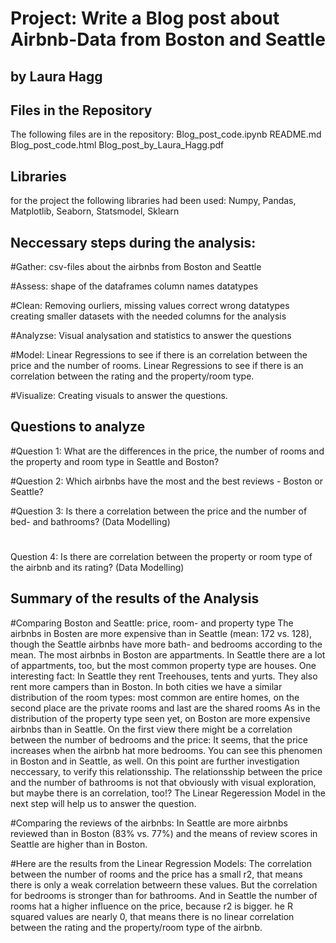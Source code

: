 # Project: Write a Blog post about Airbnb-Data from Boston and Seattle
## by Laura Hagg


## Files in the Repository
The following files are in the repository:
Blog_post_code.ipynb
README.md
Blog_post_code.html
Blog_post_by_Laura_Hagg.pdf




## Libraries
for the project the following libraries had been used:
Numpy, Pandas, Matplotlib, Seaborn, Statsmodel, Sklearn


## Neccessary steps during the analysis:
#Gather: 
csv-files about the airbnbs from Boston and Seattle

#Assess:
shape of the dataframes
column names
datatypes

#Clean:
Removing ourliers, missing values
correct wrong datatypes
creating smaller datasets with the needed columns for the analysis

#Analyzse:
Visual analysation and statistics to answer the questions

#Model:
Linear Regressions to see if there is an correlation between the price and the number of rooms.
Linear Regressions to see if there is an correlation between the rating and the property/room type.

#Visualize:
Creating visuals to answer the questions.


## Questions to analyze
#Question 1: What are the differences in the price, the number of rooms and the property and room type in Seattle and Boston?

#Question 2: Which airbnbs have the most and the best reviews - Boston or Seattle?

#Question 3: Is there a correlation between the price and the number of bed- and bathrooms? (Data Modelling)
#
Question 4: Is there are correlation between the property or room type of the airbnb and its rating? (Data Modelling)


## Summary of the results of the Analysis
#Comparing Boston and Seattle: price, room- and property type
The airbnbs in Bosten are more expensive than in Seattle (mean: 172 vs. 128), though the Seattle airbnbs have more bath- and bedrooms according to the mean.
The most airbnbs in Boston are appartments. In Seattle there are a lot of appartments, too, but the most common property type are houses. One interesting fact: In Seattle they rent Treehouses, tents and yurts. They also rent more campers than in Boston.
In both cities we have a similar distribution of the room types: most common are entire homes, on the second place are the private rooms and last are the shared rooms
As in the distribution of the property type seen yet, on Boston are more expensive airbnbs than in Seattle.
On the first view there might be a correlation between the number of bedrooms and the price: It seems, that the price increases when the airbnb hat more bedrooms. You can see this phenomen in Boston and in Seattle, as well. On this point are further investigation neccessary, to verify this relationsship.
The relationsship between the price and the number of bathrooms is not that obviously with visual exploration, but maybe there is an correlation, too!? The Linear Regeression Model in the next step will help us to answer the question.

#Comparing the reviews of the airbnbs:
In Seattle are more airbnbs reviewed than in Boston (83% vs. 77%) and the means of review scores in Seattle are higher than in Boston.

#Here are the results from the Linear Regression Models:
The correlation between the number of rooms and the price has a small r2, that means there is only a weak correlation betweern these values. But the correlation for bedrooms is stronger than for bathrooms. And in Seattle the number of rooms hat a higher influence on the price, because r2 is bigger.
he R squared values are nearly 0, that means there is no linear correlation between the rating and the property/room type of the airbnb.

